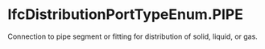 IfcDistributionPortTypeEnum.PIPE
================================
Connection to pipe segment or fitting for distribution of solid, liquid, or
gas.


